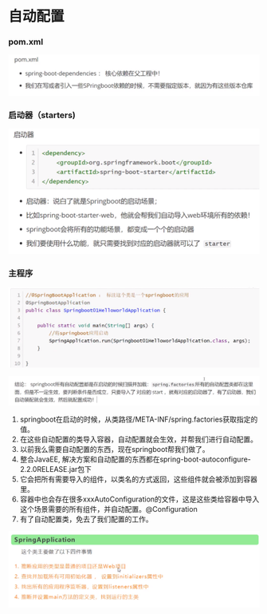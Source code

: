 # 自动配置

### pom.xml

![](../.gitbook/assets/image%20%28154%29.png)

### 启动器（starters\)

![](../.gitbook/assets/image%20%28141%29.png)

### 主程序

![](../.gitbook/assets/image%20%28147%29.png)

![](../.gitbook/assets/image%20%28150%29.png)

1. springboot在启动的时候，从类路径/META-INF/spring.factories获取指定的值。
2. 在这些自动配置的类导入容器，自动配置就会生效，并帮我们进行自动配置。
3. 以前我么需要自动配置的东西，现在springboot帮我们做了。
4. 整合JavaEE, 解决方案和自动配置的东西都在spring-boot-autoconfigure-2.2.0RELEASE.jar包下
5. 它会把所有需要导入的组件，以类名的方式返回，这些组件就会被添加到容器里。
6. 容器中也会存在很多xxxAutoConfiguration的文件，这是这些类给容器中导入这个场景需要的所有组件，并自动配置。@Configuration
7. 有了自动配置类，免去了我们配置的工作。

![](../.gitbook/assets/image%20%28129%29.png)

